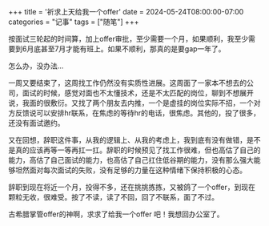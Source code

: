+++
title = '祈求上天给我一个offer'
date = 2024-05-24T08:00:00-07:00
categories = "记事"
tags = ["随笔"]
+++

按面试三轮起的时间算，加上offer审批，至少需要一个月，如果顺利，我至少需要到6月底甚至7月才能有班上。如果不顺利，那真的是要gap一年了。

怎么办，没办法...

一周又要结束了，这周找工作仍然没有实质性进展。这周面了一家本不想去的公司，面试的时候，感觉对面也不太懂技术，还是不太匹配的岗位，聊到不想展开说，我面的很敷衍。又找了两个朋友去内推，一个是虚挂的岗位实际不招，一个对方反馈说可以安排hr联系，在焦虑的等待hr的电话，很焦虑。其他的，投了很多，还没有面试邀约。

又在回想，辞职这件事，从我的逻辑上、从我的考虑上，我到底有没有做错，是不是真的应该再等一等再扛一扛。辞职的时候预见了找工作很难，但也高估了自己的能力，高估了自己面试的能力，也高估了自己扛住低谷期的能力，没有那么强大能够坦然面对每次面试的失败，没有足够的力量在这种情绪下保持积极的心态。

辞职到现在将近一个月，投得不多，还在挑挑拣拣，又被鸽了一个offer，到现在颗粒无收，很难受。按了不读，读了不回，回了不联系，面了不过。

古希腊掌管offer的神啊，求求了给我一个offer
吧！我想回办公室了。